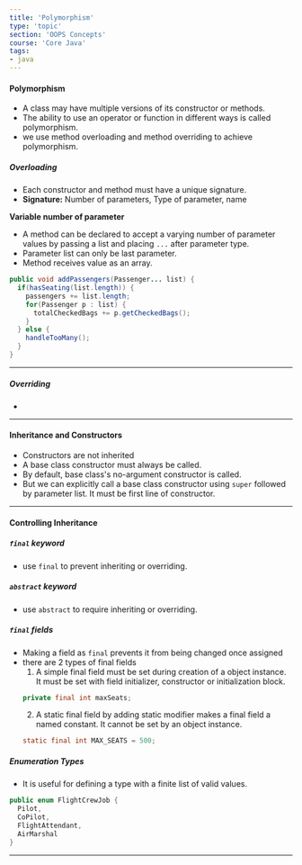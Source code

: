 ```yaml
---
title: 'Polymorphism'
type: 'topic'
section: 'OOPS Concepts'
course: 'Core Java'
tags:
- java
---
```

#### Polymorphism
- A class may have multiple versions of its constructor or methods.
- The ability to use an operator or function in different ways is called polymorphism.
- we use method overloading and method overriding to achieve polymorphism.

##### Overloading
- Each constructor and method must have a unique signature.
- **Signature:** Number of parameters, Type of parameter, name

**Variable number of parameter**
- A method can be declared to accept a varying number of parameter values by passing a list and placing `...` after parameter type.
- Parameter list can only be last parameter.
- Method receives value as an array.
```java
public void addPassengers(Passenger... list) {
  if(hasSeating(list.length)) {
    passengers += list.length;
    for(Passenger p : list) {
      totalCheckedBags += p.getCheckedBags();
    }
  } else {
    handleTooMany();
  }
}
```

---
##### Overriding
- 


---
#### Inheritance and Constructors
- Constructors are not inherited
- A base class constructor must always be called.
- By default, base class's no-argument constructor is called.
- But we can explicitly call a base class constructor using `super` followed by parameter list. It must be first line of constructor.

---
#### Controlling Inheritance
##### `final` keyword
- use `final` to prevent inheriting or overriding.

##### `abstract` keyword
- use `abstract` to require inheriting or overriding.

##### `final` fields
- Making a field as `final` prevents it from being changed once assigned
- there are 2 types of final fields
  1. A simple final field must be set during creation of a object instance. It must be set with field initializer, constructor or initialization block.
  ```java
  private final int maxSeats;
  ```
  2. A static final field by adding static modifier makes a final field a named constant. It cannot be set by an object instance.
  ```java
  static final int MAX_SEATS = 500;
  ```

##### Enumeration Types
- It is useful for defining a type with a finite list of valid values.

```java
public enum FlightCrewJob {
  Pilot,
  CoPilot,
  FlightAttendant,
  AirMarshal
}
```

---
